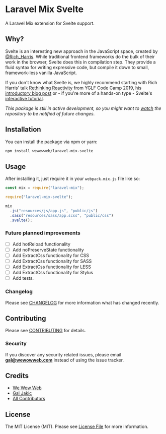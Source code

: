 # Laravel Mix Svelte

A Laravel Mix extension for Svelte support.

## Why?

Svelte is an interesting new approach in the JavaScript space, created by [@Rich_Harris](https://twitter.com/Rich_Harris). While traditional frontend frameworks do the bulk of their work in the browser, Svelte does this in compilation step. They provide a fluid syntax for writing expressive code, but compile it down to small, framework-less vanilla JavaScript.

If you don't know what Svelte is, we highly recommend starting with Rich Harris' talk [Rethinking Reactivity](https://youtu.be/AdNJ3fydeao) from YGLF Code Camp 2019, his [introductory blog post](https://svelte.dev/blog/svelte-3-rethinking-reactivity) or - if you're more of a hands-on type - Svelte's [interactive tutorial](https://svelte.dev/tutorial/).

_This package is still in active development, so you might want to [watch](https://github.com/wewowweb/laravel-mix-svelte/subscription) the repository to be notified of future changes._

## Installation

You can install the package via npm or yarn:

```bash
npm install wewowweb/laravel-mix-svelte
```

## Usage

After installing it, just require it in your `webpack.mix.js` file like so:

```js
const mix = require("laravel-mix");

require("laravel-mix-svelte");

mix
  .js("resources/js/app.js", "public/js")
  .sass("resources/sass/app.scss", "public/css")
  .svelte();
```

### Future planned improvements

- [ ] Add hotReload functionality
- [ ] Add noPreserveState functionality
- [ ] Add ExtractCss functionality for CSS
- [ ] Add ExtractCss functionality for SASS
- [ ] Add ExtractCss functionality for LESS
- [ ] Add ExtractCss functionality for Stylus
- [ ] Add tests.

### Changelog

Please see [CHANGELOG](CHANGELOG.md) for more information what has changed recently.

## Contributing

Please see [CONTRIBUTING](CONTRIBUTING.md) for details.

### Security

If you discover any security related issues, please email **gal@wewowweb.com** instead of using the issue tracker.

## Credits

- [We Wow Web](https://github.com/wewowweb)
- [Gal Jakic](https://github.com/morpheus7CS)
- [All Contributors](../../contributors)

## License

The MIT License (MIT). Please see [License File](LICENSE.md) for more information.
